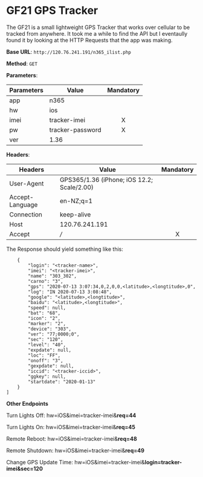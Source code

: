 # GF21 GPS Tracker
The GF21 is a small lightweight GPS Tracker that works over cellular to be tracked from anywhere. It took me a while to find the API but I eventaully found it by looking at the HTTP Requests that the app was making.

**Base URL**: `http://120.76.241.191/n365_ilist.php`

**Method**: `GET`

**Parameters**:

| Parameters | Value                    | Mandatory |
| ---------- | ------------------------ | :-------: |
| app        | n365                     |           |
| hw         | ios                      |           |
| imei       | tracker-imei             | X         |
| pw         | tracker-password         | X         |
| ver        | 1.36                     |           |

**Headers**:

| Headers         | Value                                      | Mandatory |
| --------------- | -------------------------------------------| :-------: |
| User-Agent      | GPS365/1.36 (iPhone; iOS 12.2; Scale/2.00) |           |
| Accept-Language | en-NZ;q=1                                  |           |
| Connection      | keep-alive                                 |           |
| Host            | 120.76.241.191                             |           |
| Accept          | */*                                        | X         |

The Response should yield something like this:

```[
    {
        "login": "<tracker-name>",
        "imei": "<tracker-imei>",
        "name": "303_302",
        "carno": "3",
        "gps": "2020-07-13 3:07:34,0,2,0,0,<latitude>,<longtitude>,0",
        "log": "IN 2020-07-13 3:08:48",
        "google": "<latitude>,<longtitude>",
        "baidu": "<latitude>,<longtitude>",
        "speed": null,
        "bat": "68",
        "icon": "2",
        "marker": "2",
        "device": "303",
        "ver": "77;0000;0",
        "sec": "120",
        "level": "40",
        "expdate": null,
        "loc": "FF",
        "onoff": "3",
        "gexpdate": null,
        "iccid": "<tracker-iccid>",
        "ggkey": null,
        "startdate": "2020-01-13"
    }
]
```

**Other Endpoints**

Turn Lights Off: hw=iOS&imei=tracker-imei&**req=44**
    
Turn Lights On: hw=iOS&imei=tracker-imei&**req=45**
    
Remote Reboot: hw=iOS&imei=tracker-imei&**req=48**
    
Remote Shutdown: hw=iOS&imei=tracker-imei&**req=49**
    
Change GPS Update Time: hw=iOS&imei=tracker-imei&**login=tracker-imei&sec=120**
